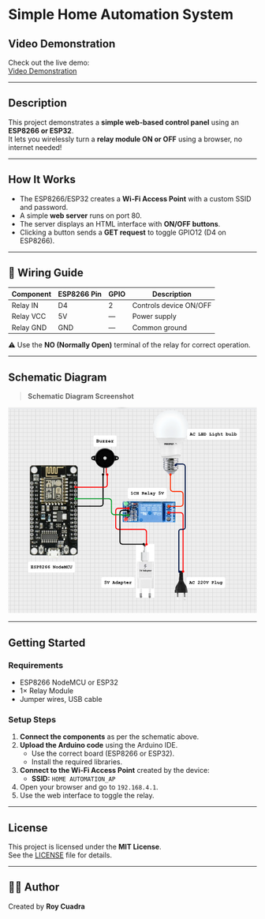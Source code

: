 # Simple Home Automation System

## Video Demonstration

Check out the live demo:  
[Video Demonstration](https://vt.tiktok.com/ZSSgSRsGT/) 

---

## Description

This project demonstrates a **simple web-based control panel** using an **ESP8266 or ESP32**.  
It lets you wirelessly turn a **relay module ON or OFF** using a browser, no internet needed!

---

## How It Works

- The ESP8266/ESP32 creates a **Wi-Fi Access Point** with a custom SSID and password.
- A simple **web server** runs on port 80.
- The server displays an HTML interface with **ON/OFF buttons**.
- Clicking a button sends a **GET request** to toggle GPIO12 (D4 on ESP8266).
---

## 🔌 Wiring Guide

| Component         | ESP8266 Pin | GPIO | Description               |
|------------------|-------------|------|---------------------------|
| Relay IN         | D4          | 2    | Controls device ON/OFF    |
| Relay VCC        | 5V          | —    | Power supply              |
| Relay GND        | GND         | —    | Common ground             |

⚠️ Use the **NO (Normally Open)** terminal of the relay for correct operation.

---

## Schematic Diagram

> **Schematic Diagram Screenshot**

![Schematic Diagram](schematic.png)

---

## Getting Started

### Requirements

- ESP8266 NodeMCU or ESP32
- 1× Relay Module
- Jumper wires, USB cable

### Setup Steps

1. **Connect the components** as per the schematic above.
2. **Upload the Arduino code** using the Arduino IDE.
   - Use the correct board (ESP8266 or ESP32).
   - Install the required libraries.
3. **Connect to the Wi-Fi Access Point** created by the device:
   - **SSID:** `HOME AUTOMATION_AP`
4. Open your browser and go to `192.168.4.1`.
5. Use the web interface to toggle the relay.

---

## License

This project is licensed under the **MIT License**.  
See the [LICENSE](LICENSE) file for details.

---

## 🙋‍♂️ Author
Created by **Roy Cuadra**  

